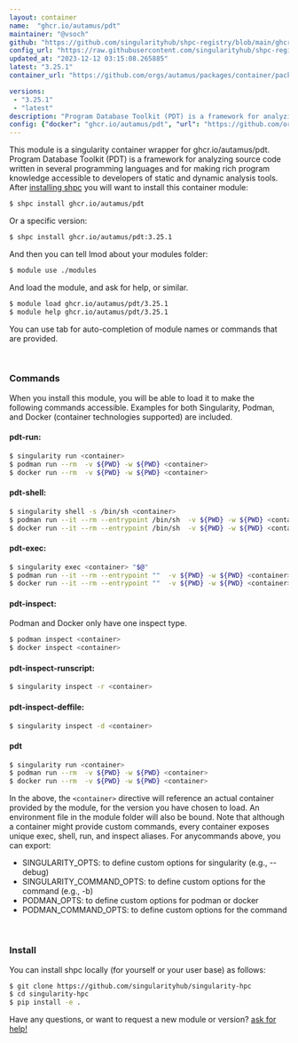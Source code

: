 ```yaml
---
layout: container
name:  "ghcr.io/autamus/pdt"
maintainer: "@vsoch"
github: "https://github.com/singularityhub/shpc-registry/blob/main/ghcr.io/autamus/pdt/container.yaml"
config_url: "https://raw.githubusercontent.com/singularityhub/shpc-registry/main/ghcr.io/autamus/pdt/container.yaml"
updated_at: "2023-12-12 03:15:08.265885"
latest: "3.25.1"
container_url: "https://github.com/orgs/autamus/packages/container/package/pdt"

versions:
 - "3.25.1"
 - "latest"
description: "Program Database Toolkit (PDT) is a framework for analyzing source code written in several programming languages and for making rich program knowledge accessible to developers of static and dynamic analysis tools."
config: {"docker": "ghcr.io/autamus/pdt", "url": "https://github.com/orgs/autamus/packages/container/package/pdt", "maintainer": "@vsoch", "description": "Program Database Toolkit (PDT) is a framework for analyzing source code written in several programming languages and for making rich program knowledge accessible to developers of static and dynamic analysis tools.", "latest": {"3.25.1": "sha256:b8147515318a2b0800afb52c0309d83e90a34fdb27c02e64c71023d30585cf16"}, "tags": {"3.25.1": "sha256:b8147515318a2b0800afb52c0309d83e90a34fdb27c02e64c71023d30585cf16", "latest": "sha256:b8147515318a2b0800afb52c0309d83e90a34fdb27c02e64c71023d30585cf16"}}
---
```


This module is a singularity container wrapper for ghcr.io/autamus/pdt.
Program Database Toolkit (PDT) is a framework for analyzing source code written in several programming languages and for making rich program knowledge accessible to developers of static and dynamic analysis tools.
After [installing shpc](#install) you will want to install this container module:


```bash
$ shpc install ghcr.io/autamus/pdt
```

Or a specific version:

```bash
$ shpc install ghcr.io/autamus/pdt:3.25.1
```

And then you can tell lmod about your modules folder:

```bash
$ module use ./modules
```

And load the module, and ask for help, or similar.

```bash
$ module load ghcr.io/autamus/pdt/3.25.1
$ module help ghcr.io/autamus/pdt/3.25.1
```

You can use tab for auto-completion of module names or commands that are provided.

<br>

### Commands

When you install this module, you will be able to load it to make the following commands accessible.
Examples for both Singularity, Podman, and Docker (container technologies supported) are included.

#### pdt-run:

```bash
$ singularity run <container>
$ podman run --rm  -v ${PWD} -w ${PWD} <container>
$ docker run --rm  -v ${PWD} -w ${PWD} <container>
```

#### pdt-shell:

```bash
$ singularity shell -s /bin/sh <container>
$ podman run --it --rm --entrypoint /bin/sh  -v ${PWD} -w ${PWD} <container>
$ docker run --it --rm --entrypoint /bin/sh  -v ${PWD} -w ${PWD} <container>
```

#### pdt-exec:

```bash
$ singularity exec <container> "$@"
$ podman run --it --rm --entrypoint ""  -v ${PWD} -w ${PWD} <container> "$@"
$ docker run --it --rm --entrypoint ""  -v ${PWD} -w ${PWD} <container> "$@"
```

#### pdt-inspect:

Podman and Docker only have one inspect type.

```bash
$ podman inspect <container>
$ docker inspect <container>
```

#### pdt-inspect-runscript:

```bash
$ singularity inspect -r <container>
```

#### pdt-inspect-deffile:

```bash
$ singularity inspect -d <container>
```



#### pdt

```bash
$ singularity run <container>
$ podman run --rm  -v ${PWD} -w ${PWD} <container>
$ docker run --rm  -v ${PWD} -w ${PWD} <container>
```


In the above, the `<container>` directive will reference an actual container provided
by the module, for the version you have chosen to load. An environment file in the
module folder will also be bound. Note that although a container
might provide custom commands, every container exposes unique exec, shell, run, and
inspect aliases. For anycommands above, you can export:

 - SINGULARITY_OPTS: to define custom options for singularity (e.g., --debug)
 - SINGULARITY_COMMAND_OPTS: to define custom options for the command (e.g., -b)
 - PODMAN_OPTS: to define custom options for podman or docker
 - PODMAN_COMMAND_OPTS: to define custom options for the command

<br>

### Install

You can install shpc locally (for yourself or your user base) as follows:

```bash
$ git clone https://github.com/singularityhub/singularity-hpc
$ cd singularity-hpc
$ pip install -e .
```

Have any questions, or want to request a new module or version? [ask for help!](https://github.com/singularityhub/singularity-hpc/issues)